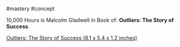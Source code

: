 #mastery #concept

10,000 Hours is Malcolm Gladwell
in Book of: **Outliers: The Story of Success**.

[Outliers: The Story of Success (8.1 x 5.4 x 1.2 inches)](https://www.amazon.com/Outliers-Story-Success-Malcolm-Gladwell/dp/0316017930?asc_refurl=https%3A%2F%2Fwww.businessinsider.com%2F&asc_source=browser&asc_campaign=commerce-pra&tag=biauto-47499-20)
